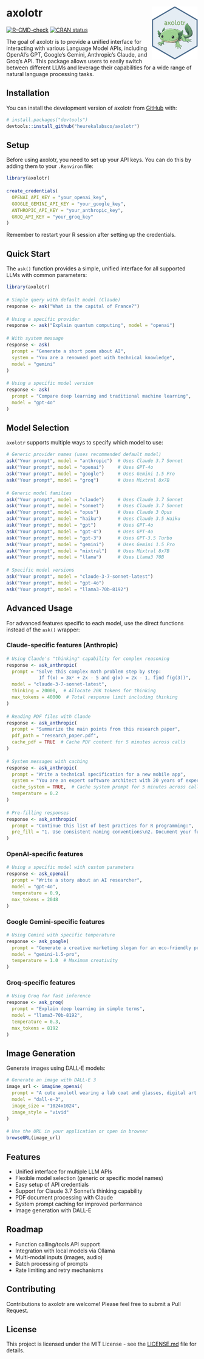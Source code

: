 
<!-- README.md is generated from README.Rmd. Please edit that file -->

# axolotr <img src="man/figures/logo.png" align="right" height="139" />

<!-- badges: start -->

[![R-CMD-check](https://github.com/heurekalabsco/axolotr/workflows/R-CMD-check/badge.svg)](https://github.com/heurekalabsco/axolotr/actions)
[![CRAN
status](https://www.r-pkg.org/badges/version/axolotr)](https://CRAN.R-project.org/package=axolotr)
<!-- badges: end -->

The goal of axolotr is to provide a unified interface for interacting
with various Language Model APIs, including OpenAI’s GPT, Google’s
Gemini, Anthropic’s Claude, and Groq’s API. This package allows users to
easily switch between different LLMs and leverage their capabilities for
a wide range of natural language processing tasks.

## Installation

You can install the development version of axolotr from
[GitHub](https://github.com/) with:

``` r
# install.packages("devtools")
devtools::install_github("heurekalabsco/axolotr")
```

## Setup

Before using axolotr, you need to set up your API keys. You can do this
by adding them to your `.Renviron` file:

``` r
library(axolotr)

create_credentials(
  OPENAI_API_KEY = "your_openai_key",
  GOOGLE_GEMINI_API_KEY = "your_google_key",
  ANTHROPIC_API_KEY = "your_anthropic_key",
  GROQ_API_KEY = "your_groq_key"
)
```

Remember to restart your R session after setting up the credentials.

## Quick Start

The `ask()` function provides a simple, unified interface for all
supported LLMs with common parameters:

``` r
library(axolotr)

# Simple query with default model (Claude)
response <- ask("What is the capital of France?")

# Using a specific provider
response <- ask("Explain quantum computing", model = "openai")

# With system message
response <- ask(
  prompt = "Generate a short poem about AI",
  system = "You are a renowned poet with technical knowledge",
  model = "gemini"
)

# Using a specific model version
response <- ask(
  prompt = "Compare deep learning and traditional machine learning",
  model = "gpt-4o"
)
```

## Model Selection

`axolotr` supports multiple ways to specify which model to use:

``` r
# Generic provider names (uses recommended default model)
ask("Your prompt", model = "anthropic")  # Uses Claude 3.7 Sonnet
ask("Your prompt", model = "openai")     # Uses GPT-4o
ask("Your prompt", model = "google")     # Uses Gemini 1.5 Pro
ask("Your prompt", model = "groq")       # Uses Mixtral 8x7B

# Generic model families
ask("Your prompt", model = "claude")     # Uses Claude 3.7 Sonnet
ask("Your prompt", model = "sonnet")     # Uses Claude 3.7 Sonnet
ask("Your prompt", model = "opus")       # Uses Claude 3 Opus
ask("Your prompt", model = "haiku")      # Uses Claude 3.5 Haiku
ask("Your prompt", model = "gpt")        # Uses GPT-4o
ask("Your prompt", model = "gpt-4")      # Uses GPT-4o
ask("Your prompt", model = "gpt-3")      # Uses GPT-3.5 Turbo
ask("Your prompt", model = "gemini")     # Uses Gemini 1.5 Pro
ask("Your prompt", model = "mixtral")    # Uses Mixtral 8x7B
ask("Your prompt", model = "llama")      # Uses Llama3 70B

# Specific model versions
ask("Your prompt", model = "claude-3-7-sonnet-latest")
ask("Your prompt", model = "gpt-4o")
ask("Your prompt", model = "llama3-70b-8192")
```

## Advanced Usage

For advanced features specific to each model, use the direct functions
instead of the `ask()` wrapper:

### Claude-specific features (Anthropic)

``` r
# Using Claude's "thinking" capability for complex reasoning
response <- ask_anthropic(
  prompt = "Solve this complex math problem step by step: 
            If f(x) = 3x² + 2x - 5 and g(x) = 2x - 1, find f(g(3))",
  model = "claude-3-7-sonnet-latest",
  thinking = 20000,  # Allocate 20K tokens for thinking
  max_tokens = 40000  # Total response limit including thinking
)

# Reading PDF files with Claude
response <- ask_anthropic(
  prompt = "Summarize the main points from this research paper",
  pdf_path = "research_paper.pdf",
  cache_pdf = TRUE  # Cache PDF content for 5 minutes across calls
)

# System messages with caching
response <- ask_anthropic(
  prompt = "Write a technical specification for a new mobile app",
  system = "You are an expert software architect with 20 years of experience...",
  cache_system = TRUE,  # Cache system prompt for 5 minutes across calls
  temperature = 0.2
)

# Pre-filling responses
response <- ask_anthropic(
  prompt = "Continue this list of best practices for R programming:",
  pre_fill = "1. Use consistent naming conventions\n2. Document your functions\n"
)
```

### OpenAI-specific features

``` r
# Using a specific model with custom parameters
response <- ask_openai(
  prompt = "Write a story about an AI researcher",
  model = "gpt-4o",
  temperature = 0.9,
  max_tokens = 2048
)
```

### Google Gemini-specific features

``` r
# Using Gemini with specific temperature
response <- ask_google(
  prompt = "Generate a creative marketing slogan for an eco-friendly product",
  model = "gemini-1.5-pro",
  temperature = 1.0  # Maximum creativity
)
```

### Groq-specific features

``` r
# Using Groq for fast inference
response <- ask_groq(
  prompt = "Explain deep learning in simple terms",
  model = "llama3-70b-8192",
  temperature = 0.3,
  max_tokens = 8192
)
```

## Image Generation

Generate images using DALL-E models:

``` r
# Generate an image with DALL-E 3
image_url <- imagine_openai(
  prompt = "A cute axolotl wearing a lab coat and glasses, digital art style",
  model = "dall-e-3",
  image_size = "1024x1024",
  image_style = "vivid"
)

# Use the URL in your application or open in browser
browseURL(image_url)
```

## Features

- Unified interface for multiple LLM APIs
- Flexible model selection (generic or specific model names)
- Easy setup of API credentials
- Support for Claude 3.7 Sonnet’s thinking capability
- PDF document processing with Claude
- System prompt caching for improved performance
- Image generation with DALL-E

## Roadmap

- Function calling/tools API support
- Integration with local models via Ollama
- Multi-modal inputs (images, audio)
- Batch processing of prompts
- Rate limiting and retry mechanisms

## Contributing

Contributions to axolotr are welcome! Please feel free to submit a Pull
Request.

## License

This project is licensed under the MIT License - see the
[LICENSE.md](LICENSE.md) file for details.
